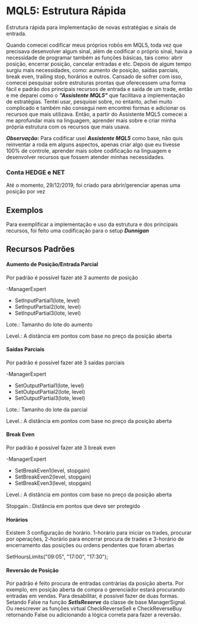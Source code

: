 # MQL5: Estrutura Rápida
Estrutura rápida para implementação de novas estratégias e sinais de entrada.

Quando comecei codificar meus próprios robôs em MQL5, toda vez que precisava desenvolver algum sinal, além de codificar o próprio sinal, 
havia a necessidade de programar também as funções básicas, tais como: abrir posição, encerrar posição, cancelar entradas e etc. Depois
de algum tempo surgiu mais necessidades, como: aumento de posição, saídas parciais, break even, trailing stop, horários e outros.
Cansado de sofrer com isso, comecei pesquisar sobre estruturas prontas que oferecessem uma forma fácil e padrão dos principais recursos de 
entrada e saída de um trade, então e me deparei como o ***"Assistente MQL5"*** que facilitava a implementação
de estratégias. Tentei usar, pesquisei sobre, no entanto, achei muito complicado e também não consegui nem encontrei formas e adicionar os
recursos que mais utilizava. Então, a partir do Assistente MQL5 comecei a me aprofundar mais na linguagem, aprender mais sobre e criar minha própria estrutura com os recursos que mais usava.

***Observação:***
Para codificar usei ***Assistente MQL5*** como base, não quis reinventar a roda em alguns aspectos, apenas criar algo que eu tivesse 100% de controle, aprender mais sobre codificação na linguagem e desenvolver recursos que fossem atender minhas necessidades.

### Conta HEDGE e NET
Até o momento, 29/12/2019, foi criado para abrir/gerenciar apenas uma posição por vez

## Exemplos

Para exemplificar a implementação e uso da estrutura e dos principais recursos, foi feito uma codificação para o setup ***Dunnigan***

## Recursos Padrões

#### Aumento de Posição/Entrada Parcial
Por padrão é possível fazer até 3 aumento de posição

-ManagerExpert
<ul>
  <li> SetInputPartial1(lote, level)</li>
  <li> SetInputPartial2(lote, level)</li>
  <li> SetInputPartial3(lote, level)</li>
</ul>      

Lote.: Tamanho do lote do aumento

Level.: A distância em pontos com base no preço da posição aberta

#### Saídas Parciais
Por padrão é possível fazer até 3 saídas parciais

-ManagerExpert
<ul>
  <li> SetOutputPartial1(lote, level)</li>
  <li> SetOutputPartial2(lote, level)</li>
  <li> SetOutputPartial3(lote, level)</li>
</ul>

Lote.: Tamanho do lote da parcial

Level.: A distância em pontos com base no preço da posição aberta

#### Break Even
Por padrão é possível fazer até 3 break even

-ManagerExpert
<ul>
  <li> SetBreakEven1(level, stopgain)</li>
  <li> SetBreakEven2(level, stopgain)</li>
  <li> SetBreakEven3(level, stopgain)</li>
</ul>      

Level.: A distância em pontos com base no preço da posição aberta

Stopgain.: Distância em pontos que deve ser protegido

#### Horários
Existem 3 configuração de horário. 1-horário para iniciar os trades, procurar por operações, 2-horário para encerrar procura de trades e 3-horário de encerramento das posições ou ordens pendentes que foram abertas

SetHoursLimits("09:05", "17:00", "17:30");

#### Reversão de Posição
Por padrão é feito procura de entradas contrárias da posição aberta. Por exemplo, em posição aberta de compra o gerenciador estará procurando entradas em vendas. Para desabilitar, é possível fazer de duas formas. Setando False na função ***SetIsReserve*** da classe de base ManagerSignal. Ou reescrever as funções virtual CheckReverseSell e CheckReverseBuy retornando False ou adicionando a lógica correta para fazer a reversão.
